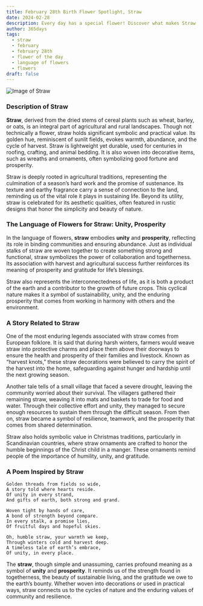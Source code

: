 ```yaml
---
title: February 28th Birth Flower Spotlight, Straw
date: 2024-02-28
description: Every day has a special flower! Discover what makes Straw unique as today’s birth flower and its symbolic meaning.
author: 365days
tags:
  - straw
  - february
  - february 28th
  - flower of the day
  - language of flowers
  - flowers
draft: false
---
```


![Image of Straw](https://cdn.pixabay.com/photo/2018/03/19/20/20/wheat-3241114_640.jpg#center)


### Description of Straw

**Straw**, derived from the dried stems of cereal plants such as wheat, barley, or oats, is an integral part of agricultural and rural landscapes. Though not technically a flower, straw holds significant symbolic and practical value. Its golden hue, reminiscent of sunlit fields, evokes warmth, abundance, and the cycle of harvest. Straw is lightweight yet durable, used for centuries in roofing, crafting, and animal bedding. It is also woven into decorative items, such as wreaths and ornaments, often symbolizing good fortune and prosperity.

Straw is deeply rooted in agricultural traditions, representing the culmination of a season’s hard work and the promise of sustenance. Its texture and earthy fragrance carry a sense of connection to the land, reminding us of the vital role it plays in sustaining life. Beyond its utility, straw is celebrated for its aesthetic qualities, often featured in rustic designs that honor the simplicity and beauty of nature.

### The Language of Flowers for Straw: Unity, Prosperity

In the language of flowers, **straw** embodies **unity** and **prosperity**, reflecting its role in binding communities and ensuring abundance. Just as individual stalks of straw are woven together to create something strong and functional, straw symbolizes the power of collaboration and togetherness. Its association with harvest and agricultural success further reinforces its meaning of prosperity and gratitude for life’s blessings.

Straw also represents the interconnectedness of life, as it is both a product of the earth and a contributor to the growth of future crops. This cyclical nature makes it a symbol of sustainability, unity, and the enduring prosperity that comes from working in harmony with others and the environment.

### A Story Related to Straw

One of the most enduring legends associated with straw comes from European folklore. It is said that during harsh winters, farmers would weave straw into protective charms and place them above their doorways to ensure the health and prosperity of their families and livestock. Known as “harvest knots,” these straw decorations were believed to carry the spirit of the harvest into the home, safeguarding against hunger and hardship until the next growing season.

Another tale tells of a small village that faced a severe drought, leaving the community worried about their survival. The villagers gathered their remaining straw, weaving it into mats and baskets to trade for food and water. Through their collective effort and unity, they managed to secure enough resources to sustain them through the difficult season. From then on, straw became a symbol of resilience, teamwork, and the prosperity that comes from shared determination.

Straw also holds symbolic value in Christmas traditions, particularly in Scandinavian countries, where straw ornaments are crafted to honor the humble beginnings of the Christ child in a manger. These ornaments remind people of the importance of humility, unity, and gratitude.

### A Poem Inspired by Straw

```
Golden threads from fields so wide,  
A story told where hearts reside.  
Of unity in every strand,  
And gifts of earth, both strong and grand.  

Woven tight by hands of care,  
A bond of strength beyond compare.  
In every stalk, a promise lies,  
Of fruitful days and hopeful skies.  

Oh, humble straw, your warmth we keep,  
Through winters cold and harvest deep.  
A timeless tale of earth’s embrace,  
Of unity, in every place.  
```

The **straw**, though simple and unassuming, carries profound meaning as a symbol of **unity** and **prosperity**. It reminds us of the strength found in togetherness, the beauty of sustainable living, and the gratitude we owe to the earth’s bounty. Whether woven into decorations or used in practical ways, straw connects us to the cycles of nature and the enduring values of community and resilience.